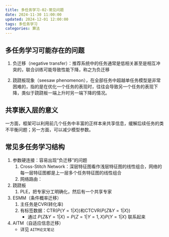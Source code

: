 ```yaml
---
title: 多任务学习-02-常见问题
date: 2024-11-30 11:00:00
updated: 2024-12-01 12:00:00
tags: 多任务学习
categories: 算法
---
```


## 多任务学习可能存在的问题

1. 负迁移（negative transfer）：推荐系统中的任务通常是低相关甚至是相互冲突的，联合训练可能导致性能下降，称之为负迁移

2. 跷跷板现象（seesaw phenomenon），在全部任务中超越单任务模型是非常困难的，指的是在优化一个任务的表现时，往往会导致另一个任务的表现下降，类似于跷跷板一端上升时另一端下降的情况。

## 共享嵌入层的意义

一方面，框架可以利用前几个任务中丰富的正样本来共享信息，缓解后续任务的类不平衡问题；另一方面，可以减少模型参数。

## 常见多任务学习结构

1. 参数硬连接：容易出现“负迁移”的问题
	1. Cross-Stitch Network：深层特征图看作浅层特征图的线性组合，网络的每一层特征图都是上一层多个任务特征图的线性组合
	2. 网络路由：
2. 跷跷板
	1. PLE，把专家分工明确化，然后有一个共享专家
3. ESMM（条件概率迁移）
	1. 主任务是CVR(转化率)
	2. 有标签数据：CTR($P\{Y=1|X\}$)和CTCVR($P\{Z\&Y=1 | X\}$)
		- 通过 $P\{Z\&Y=1 | X\} = P\{Z=1|Y=1, X\}P\{Y=1|X\}$ 联系起来
4. AITM（自适应信息迁移）
	- 详见 `AITM论文笔记`

